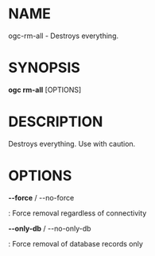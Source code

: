 # NAME

ogc-rm-all - Destroys everything.

# SYNOPSIS

**ogc rm-all** \[OPTIONS\]

# DESCRIPTION

Destroys everything. Use with caution.

# OPTIONS

**\--force** / \--no-force

:   Force removal regardless of connectivity

**\--only-db** / \--no-only-db

:   Force removal of database records only
